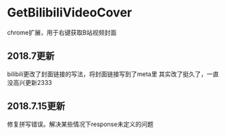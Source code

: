 # GetBilibiliVideoCover
chrome扩展，用于右键获取B站视频封面

## 2018.7更新
bilibili更改了封面链接的写法，将封面链接写到了meta里
其实改了挺久了，一直没高兴更新2333

## 2018.7.15更新
修复拼写错误。解决某些情况下response未定义的问题
